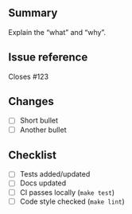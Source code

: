 ## Summary
Explain the “what” and “why”.

## Issue reference
Closes #123

## Changes
- [ ] Short bullet
- [ ] Another bullet

## Checklist
- [ ] Tests added/updated
- [ ] Docs updated
- [ ] CI passes locally (`make test`)
- [ ] Code style checked (`make lint`)
